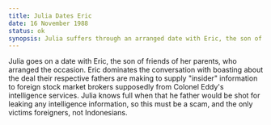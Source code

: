 ```yaml
---
title: Julia Dates Eric
date: 16 November 1988
status: ok 
synopsis: Julia suffers through an arranged date with Eric, the son of family friends, who talks at length about the lucrative business deals their respective parents.  
---
```

Julia goes on a date with Eric, the son of friends of her parents, who arranged the occasion. Eric dominates the conversation with boasting about the deal their respective fathers are making to supply "insider" information to foreign stock market brokers supposedly from Colonel Eddy's intelligence services. Julia knows full when that he father would be shot for leaking any intelligence information, so this must be a scam, and the only victims foreigners, not Indonesians. 